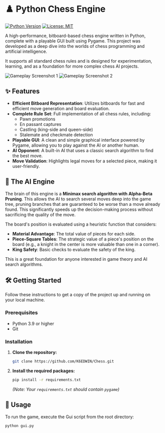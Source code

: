 # ♟️ Python Chess Engine

[![Python Version](https://img.shields.io/badge/python-3.9%2B-blue.svg)](https://www.python.org/downloads/)
[![License: MIT](https://img.shields.io/badge/License-MIT-yellow.svg)](https://opensource.org/licenses/MIT)

A high-performance, bitboard-based chess engine written in Python, complete with a playable GUI built using Pygame. This project was developed as a deep dive into the worlds of chess programming and artificial intelligence.

It supports all standard chess rules and is designed for experimentation, learning, and as a foundation for more complex chess AI projects.

![Gameplay Screenshot 1](https://i.imgur.com/CvAvgbh.png)
![Gameplay Screenshot 2](https://i.imgur.com/72xG6ZI.png)



## ✨ Features

* **Efficient Bitboard Representation**: Utilizes bitboards for fast and efficient move generation and board evaluation.
* **Complete Rule Set**: Full implementation of all chess rules, including:
    * Pawn promotions
    * En passant captures
    * Castling (king-side and queen-side)
    * Stalemate and checkmate detection
* **Playable GUI**: A clean and simple graphical interface powered by Pygame, allowing you to play against the AI or another human.
* **AI Opponent**: A built-in AI that uses a classic search algorithm to find the best move.
* **Move Validation**: Highlights legal moves for a selected piece, making it user-friendly.

## 🧠 The AI Engine

The brain of this engine is a **Minimax search algorithm with Alpha-Beta Pruning**. This allows the AI to search several moves deep into the game tree, pruning branches that are guaranteed to be worse than a move already found. This significantly speeds up the decision-making process without sacrificing the quality of the move.

The board's position is evaluated using a heuristic function that considers:

* **Material Advantage**: The total value of pieces for each side.
* **Piece-Square Tables**: The strategic value of a piece's position on the board (e.g., a knight in the center is more valuable than one in a corner).
* **King Safety**: Basic checks to evaluate the safety of the king.

This is a great foundation for anyone interested in game theory and AI search algorithms.

## 🛠️ Getting Started

Follow these instructions to get a copy of the project up and running on your local machine.

### Prerequisites

* Python 3.9 or higher
* Git

### Installation

1.  **Clone the repository:**
    ```sh
    git clone https://github.com/K6EDWIN/Chess.git

    ```
3.  **Install the required packages:**
    ```sh
    pip install -r requirements.txt
    ```
    *(Note: Your `requirements.txt` should contain `pygame`)*

## 🚀 Usage

To run the game, execute the Gui script from the root directory:

```sh
python gui.py
